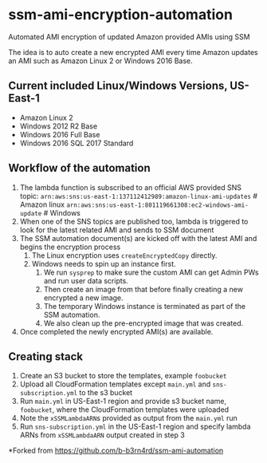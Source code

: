 # ssm-ami-encryption-automation
Automated AMI encryption of updated Amazon provided AMIs using SSM

The idea is to auto create a new encrypted AMI every time Amazon updates an AMI such as Amazon Linux 2 or Windows 2016 Base.

Current included Linux/Windows Versions, US-East-1
---
- Amazon Linux 2
- Windows 2012 R2 Base
- Windows 2016 Full Base
- Windows 2016 SQL 2017 Standard


Workflow of the automation
---

1. The lambda function is subscribed to an official AWS provided SNS topic:
`arn:aws:sns:us-east-1:137112412989:amazon-linux-ami-updates` # Amazon linux
`arn:aws:sns:us-east-1:801119661308:ec2-windows-ami-update`   # Windows
2. When one of the SNS topics are published too, lambda is triggered to look for the latest related AMI and sends to SSM document
3. The SSM automation document(s) are kicked off with the latest AMI and begins the encryption process
    1. The Linux encryption uses `createEncryptedCopy` directly.
    2. Windows needs to spin up an instance first.
        1. We run `sysprep` to make sure the custom AMI can get Admin PWs and run user data scripts.
        2. Then create an image from that before finally creating a new encrypted a new image.
        3. The temporary Windows instance is terminated as part of the SSM automation.
        4. We also clean up the pre-encrypted image that was created.
4. Once completed the newly encrypted AMI(s) are available.


Creating stack
---

1. Create an S3 bucket to store the templates, example `foobucket`
2. Upload all CloudFormation templates except `main.yml` and `sns-subscription.yml` to the s3 bucket
3. Run `main.yml` in US-East-1 region and provide s3 bucket name, `foobucket`, where the CloudFormation templates were uploaded
4. Note the `xSSMLambdaARN`s provided as output from the `main.yml` run
5. Run `sns-subscription.yml` in the US-East-1 region and specify lambda ARNs from `xSSMLambdaARN` output created in step 3


*Forked from https://github.com/b-b3rn4rd/ssm-ami-automation
